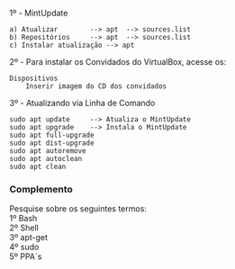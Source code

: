 1º - MintUpdate

	a) Atualizar 	 	--> apt  --> sources.list
	b) Repositórios 	--> apt  --> sources.list
	c) Instalar atualização --> apt

2º - Para instalar os Convidados do VirtualBox, acesse os:

	Dispositivos
		Inserir imagem do CD dos convidados

3º - Atualizando via Linha de Comando<br>

	sudo apt update  	--> Atualiza o MintUpdate
	sudo apt upgrade  	--> Instala o MintUpdate
	sudo apt full-upgrade
	sudo apt dist-upgrade
	sudo apt autoremove
	sudo apt autoclean
	sudo apt clean

<h3>Complemento</h3>
Pesquise sobre os seguintes termos:<br>
1º Bash<br>
2º Shell<br>
3º apt-get<br>
4º sudo<br>
5º PPA´s<br>
